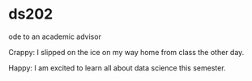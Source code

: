 # ds202

ode to an academic advisor

Crappy: I slipped on the ice on my way home from class the other day.

Happy: I am excited to learn all about data science this semester.

